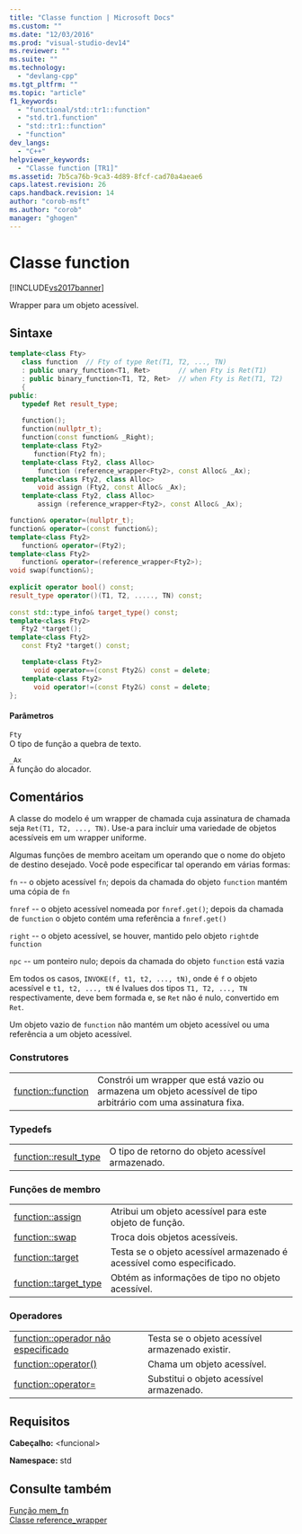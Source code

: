 ```yaml
---
title: "Classe function | Microsoft Docs"
ms.custom: ""
ms.date: "12/03/2016"
ms.prod: "visual-studio-dev14"
ms.reviewer: ""
ms.suite: ""
ms.technology: 
  - "devlang-cpp"
ms.tgt_pltfrm: ""
ms.topic: "article"
f1_keywords: 
  - "functional/std::tr1::function"
  - "std.tr1.function"
  - "std::tr1::function"
  - "function"
dev_langs: 
  - "C++"
helpviewer_keywords: 
  - "Classe function [TR1]"
ms.assetid: 7b5ca76b-9ca3-4d89-8fcf-cad70a4aeae6
caps.latest.revision: 26
caps.handback.revision: 14
author: "corob-msft"
ms.author: "corob"
manager: "ghogen"
---
```

# Classe function
[!INCLUDE[vs2017banner](../assembler/inline/includes/vs2017banner.md)]

Wrapper para um objeto acessível.  
  
## Sintaxe  
  
```cpp  
template<class Fty>  
   class function  // Fty of type Ret(T1, T2, ..., TN)  
   : public unary_function<T1, Ret>       // when Fty is Ret(T1)  
   : public binary_function<T1, T2, Ret>  // when Fty is Ret(T1, T2)  
   {  
public:  
   typedef Ret result_type;  
  
   function();  
   function(nullptr_t);  
   function(const function& _Right);  
   template<class Fty2>  
      function(Fty2 fn);  
   template<class Fty2, class Alloc>  
       function (reference_wrapper<Fty2>, const Alloc& _Ax);  
   template<class Fty2, class Alloc>  
       void assign (Fty2, const Alloc& _Ax);  
   template<class Fty2, class Alloc>  
       assign (reference_wrapper<Fty2>, const Alloc& _Ax);  
```  
  
```cpp  
function& operator=(nullptr_t);  
function& operator=(const function&);  
template<class Fty2>  
   function& operator=(Fty2);  
template<class Fty2>  
   function& operator=(reference_wrapper<Fty2>);  
void swap(function&);  
  
explicit operator bool() const;  
result_type operator()(T1, T2, ....., TN) const;  
  
const std::type_info& target_type() const;  
template<class Fty2>  
   Fty2 *target();  
template<class Fty2>  
   const Fty2 *target() const;  
```  
  
```cpp  
   template<class Fty2>  
      void operator==(const Fty2&) const = delete;  
   template<class Fty2>  
      void operator!=(const Fty2&) const = delete;  
};  
```  
  
#### Parâmetros  
 `Fty`  
 O tipo de função a quebra de texto.  
  
 `_Ax`  
 A função do alocador.  
  
## Comentários  
 A classe do modelo é um wrapper de chamada cuja assinatura de chamada seja `Ret(T1, T2, ..., TN)`.  Use\-a para incluir uma variedade de objetos acessíveis em um wrapper uniforme.  
  
 Algumas funções de membro aceitam um operando que o nome do objeto de destino desejado.  Você pode especificar tal operando em várias formas:  
  
 `fn` \-\- o objeto acessível `fn`; depois da chamada do objeto `function` mantém uma cópia de `fn`  
  
 `fnref` \-\- o objeto acessível nomeada por `fnref.get()`; depois da chamada de `function` o objeto contém uma referência a `fnref.get()`  
  
 `right` \-\- o objeto acessível, se houver, mantido pelo objeto `right`de `function`  
  
 `npc` \-\- um ponteiro nulo; depois da chamada do objeto `function` está vazia  
  
 Em todos os casos, `INVOKE(f, t1, t2, ..., tN)`, onde é `f` o objeto acessível e `t1, t2, ..., tN` é lvalues dos tipos `T1, T2, ..., TN` respectivamente, deve bem formada e, se `Ret` não é nulo, convertido em `Ret`.  
  
 Um objeto vazio de `function` não mantém um objeto acessível ou uma referência a um objeto acessível.  
  
### Construtores  
  
|||  
|-|-|  
|[function::function](../Topic/function::function.md)|Constrói um wrapper que está vazio ou armazena um objeto acessível de tipo arbitrário com uma assinatura fixa.|  
  
### Typedefs  
  
|||  
|-|-|  
|[function::result\_type](../Topic/function::result_type.md)|O tipo de retorno do objeto acessível armazenado.|  
  
### Funções de membro  
  
|||  
|-|-|  
|[function::assign](../Topic/function::assign.md)|Atribui um objeto acessível para este objeto de função.|  
|[function::swap](../Topic/function::swap.md)|Troca dois objetos acessíveis.|  
|[function::target](../Topic/function::target.md)|Testa se o objeto acessível armazenado é acessível como especificado.|  
|[function::target\_type](../Topic/function::target_type.md)|Obtém as informações de tipo no objeto acessível.|  
  
### Operadores  
  
|||  
|-|-|  
|[function::operador não especificado](../Topic/function::operator%20unspecified.md)|Testa se o objeto acessível armazenado existir.|  
|[function::operator\(\)](../Topic/function::operator\(\).md)|Chama um objeto acessível.|  
|[function::operator\=](../Topic/function::operator=.md)|Substitui o objeto acessível armazenado.|  
  
## Requisitos  
 **Cabeçalho:** \<funcional\>  
  
 **Namespace:** std  
  
## Consulte também  
 [Função mem\_fn](../Topic/mem_fn%20Function.md)   
 [Classe reference\_wrapper](../Topic/reference_wrapper%20Class.md)